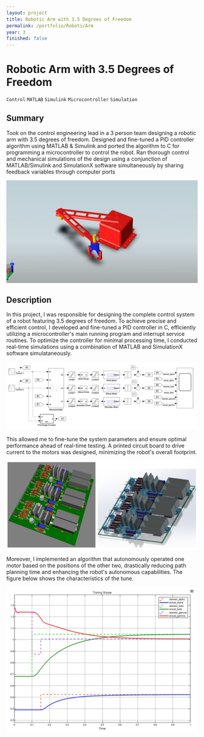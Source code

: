```yaml
---
layout: project
title: Robotic Arm with 3.5 Degrees of Freedom
permalink: /portfolio/RoboticArm
year: 3
finished: false
---
```



# Robotic Arm with 3.5 Degrees of Freedom

`Control` `MATLAB` `Simulink` `Microcontroller` `Simulation`

## Summary

Took on the control engineering lead in a 3 person team designing a robotic arm with 3.5 degrees of freedom. Designed and fine-tuned a PID controller algorithm using MATLAB & Simulink and ported the algorithm to C for programming a microcontroller to control the robot. Ran thorough control and mechanical simulations of the design using a conjunction of MATLAB/Simulink and SimulationX software simultaneously by sharing feedback variables through computer ports

![Current Driving PCB](/assets/images/RoboticArm/robot.png)

## Description

In this project, I was responsible for designing the complete control system of a robot featuring 3.5 degrees of freedom. To achieve precise and efficient control, I developed and fine-tuned a PID controller in C, efficiently utilizing a microcontroller's main running program and interrupt service routines. To optimize the controller for minimal processing time, I conducted real-time simulations using a combination of MATLAB and SimulationX software simulataneously. 

![Image](/assets/images/RoboticArm/tuningParameters.png)

This allowed me to fine-tune the system parameters and ensure optimal performance ahead of real-time testing. A printed circuit board to drive current to the motors was designed, minimizing the robot's overall footprint. 

![Current Driving PCB](/assets/images/RoboticArm/currentDriver.png)

Moreover, I implemented an algorithm that autonomously operated one motor based on the positions of the other two, drastically reducing path planning time and enhancing the robot's autonomous capabilities. The figure below shows the characteristics of the tune.

![Image](/assets/images/RoboticArm/tune.png)